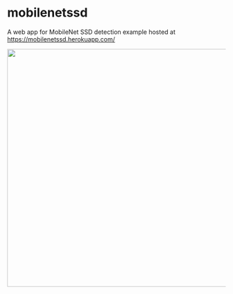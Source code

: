# mobilenetssd
A web app for MobileNet SSD detection example hosted at https://mobilenetssd.herokuapp.com/

<img src="https://github.com/jideilori/jideilori.github.io/blob/master/img/mobilenetsddweb.png" width="780" height="550">

